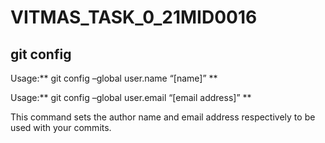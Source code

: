 # VITMAS_TASK_0_21MID0016
## git config
Usage:** git config –global user.name “[name]” ** 

Usage:** git config –global user.email “[email address]” ** 

This command sets the author name and email address respectively to be used with your commits.
